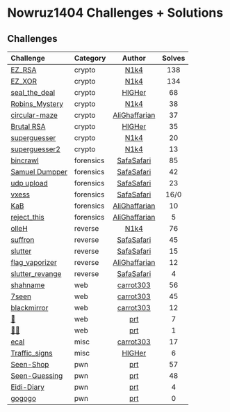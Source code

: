# Nowruz1404 Challenges + Solutions

## Challenges

|     Challenge      |  Category  |    Author    | Solves |
|:-------------------|:-----------|:------------:|:------:|
| [EZ_RSA](crypto/EZ_RSA)             |   crypto   | [N1k4](https://github.com/mheidari98)     |  138   |
| [EZ_XOR](crypto/EZ_XOR)             |   crypto   | [N1k4](https://github.com/mheidari98)     |  134   |
| [seal_the_deal](crypto/seal_the_deal)      |   crypto   | [HIGHer](https://github.com/HIGH0101)    |   68   |
| [Robins_Mystery](crypto/Robins_Mystery)     |   crypto   | [N1k4](https://github.com/mheidari98)     |   38   |
| [circular-maze](crypto/circular-maze)      |   crypto   | [AliGhaffarian](https://github.com/AliGhaffarian)|   37   |
| [Brutal RSA](crypto/Brutal%20RSA)         |   crypto   | [HIGHer](https://github.com/HIGH0101)    |   35   |
| [superguesser](crypto/superguesser)       |   crypto   | [N1k4](https://github.com/mheidari98)     |   20   |
| [superguesser2](crypto/superguesser2)      |   crypto   | [N1k4](https://github.com/mheidari98)     |   13   |
| [bincrawl](forensics/bincrawl)           | forensics  | [SafaSafari](https://github.com/SafaSafari)  |   85   |
| [Samuel Dumpper](forensics/Samuel%20Dumpper)     | forensics  | [SafaSafari](https://github.com/SafaSafari)  |   42   |
| [udp upload](forensics/udp%20upload)         | forensics  | [SafaSafari](https://github.com/SafaSafari)  |   23   |
| [vxess](forensics/vxess)              | forensics  | [SafaSafari](https://github.com/SafaSafari)  |  16/0  |
| [KaB](forensics/KaB)                | forensics  | [AliGhaffarian](https://github.com/AliGhaffarian)|   10   |
| [reject_this](forensics/reject_this)        | forensics  | [AliGhaffarian](https://github.com/AliGhaffarian)|    5   |
| [olleH](reverse/olleH)              |  reverse   | [N1k4](https://github.com/mheidari98)     |   76   |
| [suffron](reverse/suffron)            |  reverse   | [SafaSafari](https://github.com/SafaSafari)  |   45   |
| [slutter](reverse/slutter)            |  reverse   | [SafaSafari](https://github.com/SafaSafari)  |   15   |
| [flag_vaporizer](reverse/flag_vaporizer)     |  reverse   | [AliGhaffarian](https://github.com/AliGhaffarian)|   12   |
| [slutter_revange](reverse/slutter_revange)    |  reverse   | [SafaSafari](https://github.com/SafaSafari)  |    4   |
| [shahname](web/shahname)           |    web     | [carrot303](https://github.com/carrot303)   |   56   |
| [7seen](web/7seen)              |    web     | [carrot303](https://github.com/carrot303)   |   45   |
| [blackmirror](web/blackmirror)        |    web     | [carrot303](https://github.com/carrot303)   |   12   |
| [🌱](web/mint)        |    web     | [prt](https://github.com/)   |   7   |
| [🌱🌱](web/mintmint)        |    web     | [prt](https://github.com/)   |   1   |
| [ecal](misc/ecal)               |    misc    | [carrot303](https://github.com/carrot303)   |   17   |
| [Traffic_signs](misc/Traffic_signs)      |    misc    | [HIGHer](https://github.com/HIGH0101)    |    6   |
| [Seen-Shop](pwn/Seen-Shop)      |    pwn    | [prt](https://github.com/)    |    57   |
| [Seen-Guessing](pwn/Seen-Guessing)      |    pwn    | [prt](https://github.com/)    |    48   |
| [Eidi-Diary](pwn/Eidi-Diary)      |    pwn    | [prt](https://github.com/)    |    4   |
| [gogogo](pwn/gogogo)      |    pwn    | [prt](https://github.com/)    |    0   |

